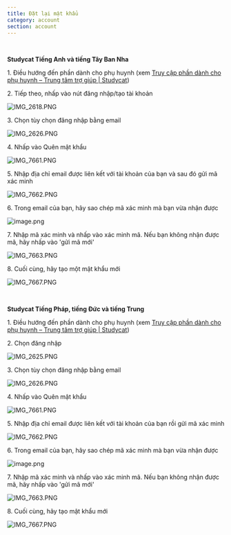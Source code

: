```yaml
---
title: Đặt lại mật khẩu
category: account
section: account
---
```

 

**Studycat Tiếng Anh và tiếng Tây Ban Nha**

1\. Điều hướng đến phần dành cho phụ huynh (xem [Truy cập phần dành cho phụ huynh – Trung tâm trợ giúp \| Studycat](https://help.Studycat.com/hc/en-us/articles/34518228622105/preview/eyJhbGciOiJIUzI1NiJ9.eyJpZCI6MzQ1MTgyMjg2MjIxMDUsImV4cCI6MTcyMDQxMjU1MX0.8DEe5gqzcwGhn9YtGOdFZJbwEjnL1d_JV4GHmWuDeF8))

2\. Tiếp theo, nhấp vào nút đăng nhập/tạo tài khoản

![IMG_2618.PNG](https://help.Studycat.com/hc/article_attachments/34482878992025)

3\. Chọn tùy chọn đăng nhập bằng email

![IMG_2626.PNG](https://help.Studycat.com/hc/article_attachments/34482878995737)

4\. Nhấp vào Quên mật khẩu

![IMG_7661.PNG](https://help.Studycat.com/hc/article_attachments/34469007160729)

5\. Nhập địa chỉ email được liên kết với tài khoản của bạn và sau đó gửi mã xác minh

![IMG_7662.PNG](https://help.Studycat.com/hc/article_attachments/34469007168281)

6\. Trong email của bạn, hãy sao chép mã xác minh mà bạn vừa nhận được

![image.png](https://help.Studycat.com/hc/article_attachments/34469007171481)

7\. Nhập mã xác minh và nhấp vào xác minh mã. Nếu bạn không nhận được mã, hãy nhấp vào 'gửi mã mới'

![IMG_7663.PNG](https://help.Studycat.com/hc/article_attachments/34469007173273)

8\. Cuối cùng, hãy tạo một mật khẩu mới

![IMG_7667.PNG](https://help.Studycat.com/hc/article_attachments/34469053229337)

 

**Studycat Tiếng Pháp, tiếng Đức và tiếng Trung**

1\. Điều hướng đến phần dành cho phụ huynh (xem [Truy cập phần dành cho phụ huynh – Trung tâm trợ giúp \| Studycat](https://help.Studycat.com/hc/en-us/articles/34518228622105/preview/eyJhbGciOiJIUzI1NiJ9.eyJpZCI6MzQ1MTgyMjg2MjIxMDUsImV4cCI6MTcyMDQxMjU1MX0.8DEe5gqzcwGhn9YtGOdFZJbwEjnL1d_JV4GHmWuDeF8))

2\. Chọn đăng nhập

![IMG_2625.PNG](https://help.Studycat.com/hc/article_attachments/34482879039257)

3\. Chọn tùy chọn đăng nhập bằng email

![IMG_2626.PNG](https://help.Studycat.com/hc/article_attachments/34482878995737)

4\. Nhấp vào Quên mật khẩu

![IMG_7661.PNG](https://help.Studycat.com/hc/article_attachments/34469007160729)

5\. Nhập địa chỉ email được liên kết với tài khoản của bạn rồi gửi mã xác minh

![IMG_7662.PNG](https://help.Studycat.com/hc/article_attachments/34469007168281)

6\. Trong email của bạn, hãy sao chép mã xác minh mà bạn vừa nhận được

![image.png](https://help.Studycat.com/hc/article_attachments/34469007171481)

7\. Nhập mã xác minh và nhấp vào xác minh mã. Nếu bạn không nhận được mã, hãy nhấp vào 'gửi mã mới'

![IMG_7663.PNG](https://help.Studycat.com/hc/article_attachments/34469007173273)

8\. Cuối cùng, hãy tạo mật khẩu mới

![IMG_7667.PNG](https://help.Studycat.com/hc/article_attachments/34469053229337)